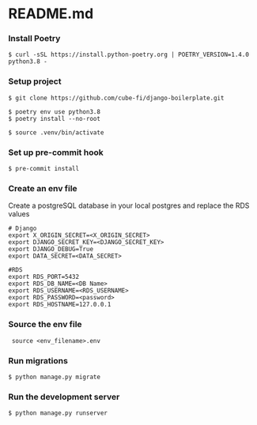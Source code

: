 # README.md

### Install Poetry

```
$ curl -sSL https://install.python-poetry.org | POETRY_VERSION=1.4.0 python3.8 -
```

### Setup project

```
$ git clone https://github.com/cube-fi/django-boilerplate.git

$ poetry env use python3.8
$ poetry install --no-root

$ source .venv/bin/activate
```

### Set up pre-commit hook

```
$ pre-commit install
```

### Create an env file
Create a postgreSQL database in your local postgres and replace the RDS values
```
# Django
export X_ORIGIN_SECRET=<X_ORIGIN_SECRET>
export DJANGO_SECRET_KEY=<DJANGO_SECRET_KEY>
export DJANGO_DEBUG=True
export DATA_SECRET=<DATA_SECRET>

#RDS
export RDS_PORT=5432
export RDS_DB_NAME=<DB Name>
export RDS_USERNAME=<RDS_USERNAME>
export RDS_PASSWORD=<password>
export RDS_HOSTNAME=127.0.0.1
```

### Source the env file

``` source <env_filename>.env```

### Run migrations

```
$ python manage.py migrate
```

### Run the development server

```
$ python manage.py runserver
```